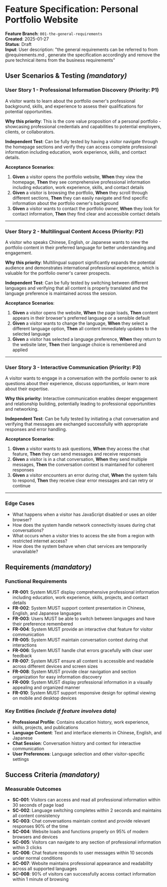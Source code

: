 # Feature Specification: Personal Portfolio Website

**Feature Branch**: `001-the-general-requirements`  
**Created**: 2025-01-27  
**Status**: Draft  
**Input**: User description: "the general requirements can be referred to from @requirements.md , generate the specification accordingly and remove the pure technical items from the business requirements"

## User Scenarios & Testing *(mandatory)*

### User Story 1 - Professional Information Discovery (Priority: P1)

A visitor wants to learn about the portfolio owner's professional background, skills, and experience to assess their qualifications for potential opportunities.

**Why this priority**: This is the core value proposition of a personal portfolio - showcasing professional credentials and capabilities to potential employers, clients, or collaborators.

**Independent Test**: Can be fully tested by having a visitor navigate through the homepage sections and verify they can access complete professional information including education, work experience, skills, and contact details.

**Acceptance Scenarios**:

1. **Given** a visitor opens the portfolio website, **When** they view the homepage, **Then** they see comprehensive professional information including education, work experience, skills, and contact details
2. **Given** a visitor is browsing the portfolio, **When** they scroll through different sections, **Then** they can easily navigate and find specific information about the portfolio owner's background
3. **Given** a visitor wants to contact the portfolio owner, **When** they look for contact information, **Then** they find clear and accessible contact details

---

### User Story 2 - Multilingual Content Access (Priority: P2)

A visitor who speaks Chinese, English, or Japanese wants to view the portfolio content in their preferred language for better understanding and engagement.

**Why this priority**: Multilingual support significantly expands the potential audience and demonstrates international professional experience, which is valuable for the portfolio owner's career prospects.

**Independent Test**: Can be fully tested by switching between different languages and verifying that all content is properly translated and the language preference is maintained across the session.

**Acceptance Scenarios**:

1. **Given** a visitor opens the website, **When** the page loads, **Then** content appears in their browser's preferred language or a sensible default
2. **Given** a visitor wants to change the language, **When** they select a different language option, **Then** all content immediately updates to the selected language
3. **Given** a visitor has selected a language preference, **When** they return to the website later, **Then** their language choice is remembered and applied

---

### User Story 3 - Interactive Communication (Priority: P3)

A visitor wants to engage in a conversation with the portfolio owner to ask questions about their experience, discuss opportunities, or learn more about their expertise.

**Why this priority**: Interactive communication enables deeper engagement and relationship building, potentially leading to professional opportunities and networking.

**Independent Test**: Can be fully tested by initiating a chat conversation and verifying that messages are exchanged successfully with appropriate responses and error handling.

**Acceptance Scenarios**:

1. **Given** a visitor wants to ask questions, **When** they access the chat feature, **Then** they can send messages and receive responses
2. **Given** a visitor is in a chat conversation, **When** they send multiple messages, **Then** the conversation context is maintained for coherent responses
3. **Given** a visitor encounters an error during chat, **When** the system fails to respond, **Then** they receive clear error messages and can retry or continue

---

### Edge Cases

- What happens when a visitor has JavaScript disabled or uses an older browser?
- How does the system handle network connectivity issues during chat conversations?
- What occurs when a visitor tries to access the site from a region with restricted internet access?
- How does the system behave when chat services are temporarily unavailable?

## Requirements *(mandatory)*

### Functional Requirements

- **FR-001**: System MUST display comprehensive professional information including education, work experience, skills, projects, and contact details
- **FR-002**: System MUST support content presentation in Chinese, English, and Japanese languages
- **FR-003**: Users MUST be able to switch between languages and have their preference remembered
- **FR-004**: System MUST provide an interactive chat feature for visitor communication
- **FR-005**: System MUST maintain conversation context during chat interactions
- **FR-006**: System MUST handle chat errors gracefully with clear user feedback
- **FR-007**: System MUST ensure all content is accessible and readable across different devices and screen sizes
- **FR-008**: System MUST provide clear navigation and section organization for easy information discovery
- **FR-009**: System MUST display professional information in a visually appealing and organized manner
- **FR-010**: System MUST support responsive design for optimal viewing on mobile and desktop devices

### Key Entities *(include if feature involves data)*

- **Professional Profile**: Contains education history, work experience, skills, projects, and publications
- **Language Content**: Text and interface elements in Chinese, English, and Japanese
- **Chat Session**: Conversation history and context for interactive communication
- **User Preferences**: Language selection and other visitor-specific settings

## Success Criteria *(mandatory)*

### Measurable Outcomes

- **SC-001**: Visitors can access and read all professional information within 30 seconds of page load
- **SC-002**: Language switching completes within 2 seconds and maintains all content consistency
- **SC-003**: Chat conversations maintain context and provide relevant responses 90% of the time
- **SC-004**: Website loads and functions properly on 95% of modern browsers and devices
- **SC-005**: Visitors can navigate to any section of professional information within 3 clicks
- **SC-006**: Chat feature responds to user messages within 10 seconds under normal conditions
- **SC-007**: Website maintains professional appearance and readability across all supported languages
- **SC-008**: 90% of visitors can successfully access contact information within 1 minute of browsing